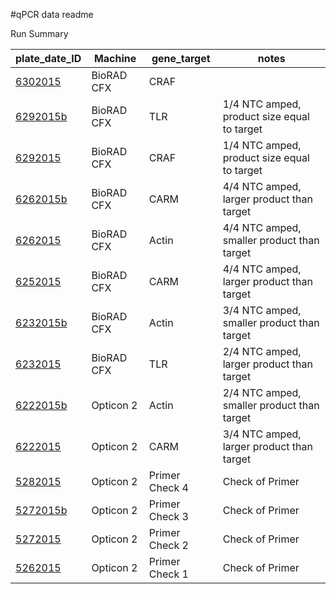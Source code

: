 #qPCR data readme

Run Summary

| **plate_date_ID** | **Machine**    | **gene_target**    | **notes**                                       |
|---------------|------------|----------------|---------------------------------------------|
| [6302015][6302015]       | BioRAD CFX | CRAF           |                                             |
| [6292015b][6292015b]      | BioRAD CFX | TLR            | 1/4 NTC amped, product size equal to target |
| [6292015][6292015]       | BioRAD CFX | CRAF           | 1/4 NTC amped, product size equal to target |
| [6262015b][6262015b]      | BioRAD CFX | CARM           | 4/4 NTC amped, larger product than target   |
| [6262015][6262015]       | BioRAD CFX | Actin          | 4/4 NTC amped, smaller product than target  |
| [6252015][6252015]       | BioRAD CFX | CARM           | 4/4 NTC amped, larger product than target   |
| [6232015b][6232015b]      | BioRAD CFX | Actin          | 3/4 NTC amped, smaller product than target  |
| [6232015][6232015]       | BioRAD CFX | TLR            | 2/4 NTC amped, larger product than target   |
| [6222015b][6222015b]      | Opticon 2  | Actin          | 2/4 NTC amped, smaller product than target  |
| [6222015][6222015]       | Opticon 2  | CARM           | 3/4 NTC amped, larger product than target   |
| [5282015][5282015]       | Opticon 2  | Primer Check 4 | Check of Primer                             |
| [5272015b][5272015b]      | Opticon 2  | Primer Check 3 | Check of Primer                             |
| [5272015][5272015]       | Opticon 2  | Primer Check 2 | Check of Primer                             |
| [5262015][5262015]       | Opticon 2  | Primer Check 1 | Check of Primer                             |


[6302015]: https://github.com/jheare/Resilience-Project/tree/master/qPCR%20data/6302015
[6292015b]: https://github.com/jheare/Resilience-Project/tree/master/qPCR%20data/6292015b
[6292015]: https://github.com/jheare/Resilience-Project/tree/master/qPCR%20data/6292015
[6262015b]: https://github.com/jheare/Resilience-Project/tree/master/qPCR%20data/6262015b
[6262015]: https://github.com/jheare/Resilience-Project/tree/master/qPCR%20data/6262015
[6252015]: https://github.com/jheare/Resilience-Project/tree/master/qPCR%20data/6252015
[6232015b]: https://github.com/jheare/Resilience-Project/tree/master/qPCR%20data/6232015b
[6232015]: https://github.com/jheare/Resilience-Project/tree/master/qPCR%20data/6232015
[6222015b]: https://github.com/jheare/Resilience-Project/tree/master/qPCR%20data/6222015b
[6222015]: https://github.com/jheare/Resilience-Project/tree/master/qPCR%20data/6222015
[5282015]: https://github.com/jheare/Resilience-Project/tree/master/qPCR%20data/5282015
[5272015b]: https://github.com/jheare/Resilience-Project/tree/master/qPCR%20data/5272015b
[5272015]: https://github.com/jheare/Resilience-Project/tree/master/qPCR%20data/5272015
[5262015]: https://github.com/jheare/Resilience-Project/tree/master/qPCR%20data/5262015
